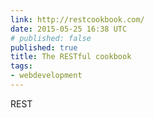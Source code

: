 ```yaml
---
link: http://restcookbook.com/
date: 2015-05-25 16:38 UTC
# published: false
published: true
title: The RESTful cookbook
tags:
- webdevelopment
---
```


REST
